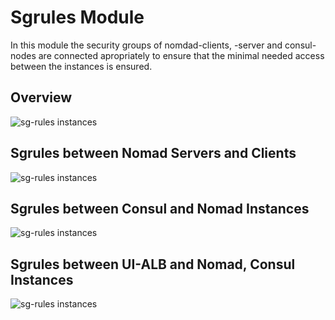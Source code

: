 # Sgrules Module

In this module the security groups of nomdad-clients, -server and consul-nodes are connected apropriately to ensure that the minimal needed access between the instances is ensured.

## Overview

![sg-rules instances](../../_docs/sg_instances.png)

## Sgrules between Nomad Servers and Clients

![sg-rules instances](../../_docs/sg_nomad_client_and_server.png)

## Sgrules between Consul and Nomad Instances

![sg-rules instances](../../_docs/sg_consul_and_nomad.png)

## Sgrules between UI-ALB and Nomad, Consul Instances

![sg-rules instances](../../_docs/sg_ui_alb.png)